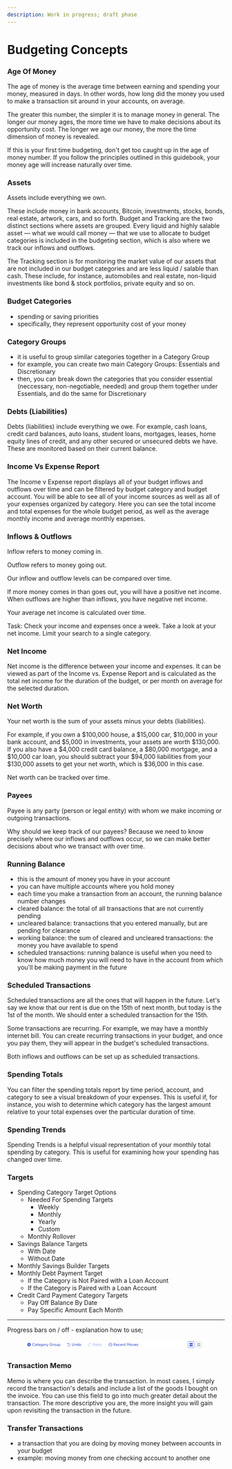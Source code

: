 ```yaml
---
description: Work in progress; draft phase
---
```


# Budgeting Concepts

### Age Of Money

The age of money is the average time between earning and spending your money, measured in days. In other words, how long did the money you used to make a transaction sit around in your accounts, on average.

The greater this number, the simpler it is to manage money in general. The longer our money ages, the more time we have to make decisions about its opportunity cost. The longer we age our money, the more the time dimension of money is revealed.

If this is your first time budgeting, don't get too caught up in the age of money number. If you follow the principles outlined in this guidebook, your money age will increase naturally over time.

### Assets

Assets include everything we own.&#x20;

These include money in bank accounts, Bitcoin, investments, stocks, bonds, real estate, artwork, cars, and so forth. Budget and Tracking are the two distinct sections where assets are grouped. Every liquid and highly salable asset — what we would call money — that we use to allocate to budget categories is included in the budgeting section, which is also where we track our inflows and outflows.&#x20;

The Tracking section  is for monitoring the market value of our assets that are not included in our budget categories and are less liquid / salable than cash. These include, for instance, automobiles and real estate, non-liquid investments like bond & stock portfolios, private equity and so on.

### Budget Categories

* spending or saving priorities
* specifically, they represent opportunity cost of your money

### Category Groups

* it is useful to group similar categories together in a Category Group
* for example, you can create two main Category Groups: Essentials and Discretionary
* then, you can break down the categories that you consider essential (neccessary, non-negotiable, needed) and group them together under Essentials, and do the same for Discretionary

### Debts (Liabilities)

Debts (liabilities) include everything we owe. For example, cash loans, credit card balances, auto loans, student loans, mortgages, leases, home equity lines of credit, and any other secured or unsecured debts we have. These are monitored based on their current balance.

### Income Vs Expense Report

The Income v Expense report displays all of your budget inflows and outflows over time and can be filtered by budget category and budget account. You will be able to see all of your income sources as well as all of your expenses organized by category. Here you can see the total income and total expenses for the whole budget period, as well as the average monthly income and average monthly expenses.

### Inflows & Outflows

Inflow refers to money coming in.&#x20;

Outflow refers to money going out.&#x20;

Our inflow and outflow levels can be compared over time.&#x20;

If more money comes in than goes out, you will have a positive net income. When outflows are higher than inflows, you have negative net income.&#x20;

Your average net income is calculated over time.&#x20;

Task: Check your income and expenses once a week. Take a look at your net income. Limit your search to a single category.

### Net Income

Net income is the difference between your income and expenses. It can be viewed as part of the Income vs. Expense Report and is calculated as the total net income for the duration of the budget, or per month on average for the selected duration.

### Net Worth

Your net worth is the sum of your assets minus your debts (liabilities).

For example, if you own a $100,000 house, a $15,000 car, $10,000 in your bank account, and $5,000 in investments, your assets are worth $130,000. If you also have a $4,000 credit card balance, a $80,000 mortgage, and a $10,000 car loan, you should subtract your $94,000 liabilities from your $130,000 assets to get your net worth, which is $36,000 in this case.

Net worth can be tracked over time.

### Payees

Payee is any party (person or legal entity) with whom we make incoming or outgoing transactions.

Why should we keep track of our payees? Because we need to know precisely where our inflows and outflows occur, so we can make better decisions about who we transact with over time.

### Running Balance

* this is the amount of money you have in your account
* you can have multiple accounts where you hold money
* each time you make a transaction from an account, the running balance number changes
* cleared balance: the total of all transactions that are not currently pending
* uncleared balance: transactions that you entered manually, but are pending for clearance
* working balance: the sum of cleared and uncleared transactions: the money you have available to spend
* scheduled transactions: running balance is useful when you need to know how much money you will need to have in the account from which you'll be making payment in the future

### Scheduled Transactions

Scheduled transactions are all the ones that will happen in the future. Let's say we know that our rent is due on the 15th of next month, but today is the 1st of the month. We should enter a scheduled transaction for the 15th.

Some transactions are recurring. For example, we may have a monthly internet bill. You can create recurring transactions in your budget, and once you pay them, they will appear in the budget's scheduled transactions.

Both inflows and outflows can be set up as scheduled transactions.

### Spending Totals

You can filter the spending totals report by time period, account, and category to see a visual breakdown of your expenses. This is useful if, for instance, you wish to determine which category has the largest amount relative to your total expenses over the particular duration of time.

### Spending Trends

Spending Trends is a helpful visual representation of your monthly total spending by category. This is useful for examining how your spending has changed over time.

### Targets

* Spending Category Target Options
  * Needed For Spending Targets
    * Weekly
    * Monthly
    * Yearly
    * Custom
  * Monthly Rollover
* Savings Balance Targets
  * With Date
  * Without Date
* Monthly Savings Builder Targets
* Monthly Debt Payment Target
  * If the Category is Not Paired with a Loan Account
  * If the Category is Paired with a Loan Account
* Credit Card Payment Category Targets
  * Pay Off Balance By Date
  * Pay Specific Amount Each Month

***

Progress bars on / off - explanation how to use;

<figure><img src="../../.gitbook/assets/CleanShot 2023-11-15 at 09.37.03@2x.png" alt=""><figcaption></figcaption></figure>

### Transaction Memo

Memo is where you can describe the transaction. In most cases, I simply record the transaction's details and include a list of the goods I bought on the invoice. You can use this field to go into much greater detail about the transaction. The more descriptive you are, the more insight you will gain upon revisiting the transaction in the future.

### Transfer Transactions

* a transaction that you are doing by moving money between accounts in your budget
* example: moving money from one checking account to another one
